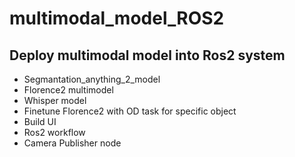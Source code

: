 # multimodal_model_ROS2
## Deploy multimodal model into Ros2 system
- Segmantation_anything_2_model
- Florence2 multimodel
- Whisper model
- Finetune Florence2 with OD task for specific object
- Build UI
- Ros2 workflow
- Camera Publisher node
